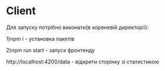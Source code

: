 # Client

Для запуску потрібно виконати(в кореневій директорії):

1)npm i - установка пакетів

2)npm run start - запуск фронтенду

http://localhost:4200/data - відкрити сторінку зі статистикою
